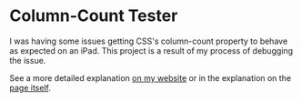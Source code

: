 # Column-Count Tester

I was having some issues getting CSS's column-count property to behave as expected on an iPad. This project is a result of my process of debugging the issue. 

See a more detailed explanation [on my website](https://emoore29.github.io/notes/2023/11/18/column-count-testing.html) or in the explanation on the [page itself](https://emoore29.github.io/column-count-tester/).
